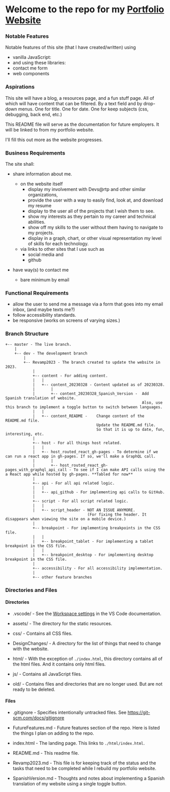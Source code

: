 # Welcome to the repo for my [Portfolio Website](https://jamiebort.github.io/)

### Notable Features

Notable features of this site (that I have created/written) using

- vanilla JavaScript:
- and using these libraries:
- contact me form
- web components

### Aspirations

This site will have a blog, a resources page, and a fun stuff page. All of which will have content that can be filtered.
By a text field and by drop-down menus. One for title. One for date. One for keep subjects (css, debugging, back end, etc.)

This README file will serve as the documentation for future employers. It will be linked to from my portfolio website.

I'll fill this out more as the website progresses.

### Business Requirements

The site shall:

- share information about me.

  - on the website itself
    - display my involvement with Devs@rtp and other similar organizations,
    - provide the user with a way to easily find, look at, and download my resume
    - display to the user all of the projects that I wish them to see.
    - show my interests as they pertain to my career and technical abilities.
    - show off my skills to the user without them having to navigate to my projects.
    - display in a graph, chart, or other visual representation my level of skills for each technology.
  - via links to other sites that I use such as
    - social media and
    - github

- have way(s) to contact me
  - bare minimum by email

### Functional Requirements

- allow the user to send me a message via a form that goes into my email inbox, (and maybe texts me?)
- follow accessibility standards.
- be responsive (works on screens of varying sizes.)

### Branch Structure

    +-- master - The live branch.
    	|
    	+-- dev - The development branch
    		|
    		+-- Revamp2023 - The branch created to update the website in 2023.
    			|
    			+-- content - For adding content.
    			|	|
    			|	+-- content_20230328 - Content updated as of 20230328.
    			|		|
    			|		+-- content_20230328_Spanish_Version - 	Add Spanish translation of website.
    															Also, use this branch to implement a toggle button to switch between languages.
    			|	|
    			|	+-- content_README - 	Change content of the README.md file.
    										Update the README.md file.
    										So that it is up to date, fun, interesting, etc.
    			|
    			+-- host - For all things host related.
    			|	|
    			|	+-- host_routed_react_gh-pages - To determine if we can run a react app in gh-pages. If so, we'll make a GraphQL call.
    			|		|
    			|		+-- host_routed_react_gh-pages_with_graphql_api_call - To see if I can make API calls using the a React app while hosted by gh-pages. **Tabled for now**
    			|
    			+-- api - For all api related logic.
    			|	|
    			|	+-- api_github - For implementing api calls to GitHub.
    			|
    			+-- script - For all script related logic.
    			|	|
    			|	+-- script_header - NOT AN ISSUE ANYMORE.
    									(For fixing the header. It disappears when viewing the site on a mobile device.)
    			|
    			+-- breakpoint - For implementing breakpoints in the CSS file.
    			|	|
    			|	+-- breakpoint_tablet - For implementing a tablet breakpoint in the CSS file.
    			|	|
    			|	+-- breakpoint_desktop - For implementing desktop breakpoint in the CSS file.
    			|
    			+-- accessibility - For all accessibility implementation.
    			|
    			+-- other feature branches

### Directories and Files

#### Directories

- .vscode/ - See the [Workspace settings](https://code.visualstudio.com/docs/getstarted/settings#:~:text=Note%3A%20A%20VS%20Code%20%22workspace,feature%20called%20Multi%2Droot%20workspaces) in the VS Code documentation.

- assets/ - The directory for the static resources.

- css/ - Contains all CSS files.

- DesignChanges/ - A directory for the list of things that need to change with the website.

- html/ - With the exception of `./index.html`, this directory contains all of the html files. And it contains only html files.

- js/ - Contains all JavaScript files.

- old/ - Contains files and directories that are no longer used. But are not ready to be deleted.

#### Files

- .gitignore - Specifies intentionally untracked files. See https://git-scm.com/docs/gitignore

- FutureFeatures.md - Future features section of the repo. Here is listed the things I plan on adding to the repo.

- index.html - The landing page. This links to `./html/index.html`.

- README.md - This readme file.

- Revamp2023.md - This file is for keeping track of the status and the tasks that need to be completed while I rebuild my portfolio website.

- SpanishVersion.md - Thoughts and notes about implementing a Spanish translation of my website using a single toggle button.

